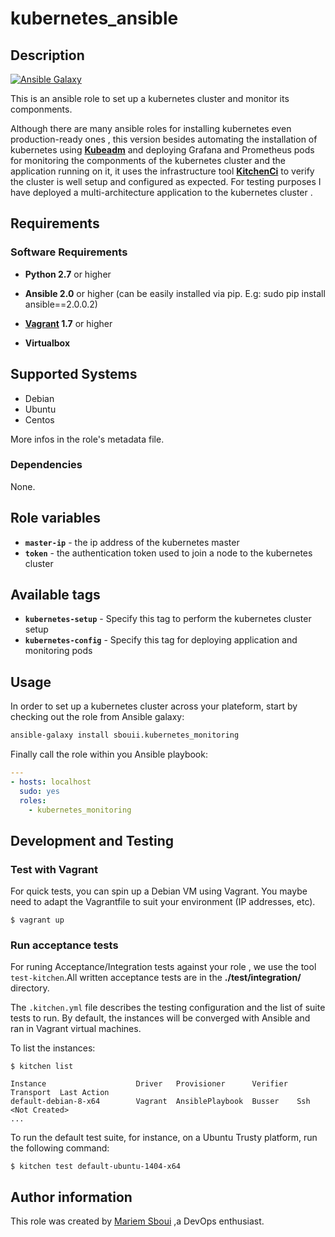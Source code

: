 # kubernetes_ansible

## Description

[![Ansible Galaxy](https://img.shields.io/badge/galaxy-sbouii.kubernetes_monitoring-blue.svg)](https://galaxy.ansible.com/sbouii/kubernetes_monitoring/)

This is an ansible role to set up a kubernetes cluster and monitor its componments.

Although there are many ansible roles for installing kubernetes even production-ready ones , this version besides automating the installation of kubernetes using  **[Kubeadm](https://kubernetes.io/docs/setup/independent/create-cluster-kubeadm/)** and deploying Grafana and Prometheus pods for monitoring the componments of the kubernetes cluster and the application running on it,
it uses the infrastructure tool **[KitchenCi](http://kitchen.ci/)** to verify the cluster is well setup and configured as expected.
For testing purposes I have deployed a multi-architecture application to the kubernetes cluster .

## Requirements

### Software Requirements

- **Python 2.7** or higher

- **Ansible 2.0** or higher (can be easily installed via pip. E.g: sudo pip install ansible==2.0.0.2)

- **[Vagrant](https://www.vagrantup.com/) 1.7** or higher 

- **Virtualbox**


## Supported Systems

- Debian
- Ubuntu
- Centos

More infos in the role's metadata file.

### Dependencies

None.

## Role variables

- **`master-ip`** - the ip address of the kubernetes master
- **`token`** - the authentication token used to join a node to the kubernetes cluster

## Available tags

- **`kubernetes-setup`** - Specify this tag to perform the kubernetes cluster setup
- **`kubernetes-config`** - Specify this tag for deploying application and monitoring pods 

## Usage

In order to set up a kubernetes cluster across your plateform, start by checking out the role from Ansible galaxy:
```bash
ansible-galaxy install sbouii.kubernetes_monitoring
```

Finally call the role within you Ansible playbook:
```yaml
---
- hosts: localhost
  sudo: yes
  roles:
    - kubernetes_monitoring
```

## Development and Testing
### Test with Vagrant
For quick tests, you can spin up a Debian VM using Vagrant. You maybe need to adapt the Vagrantfile to suit your environment (IP addresses, etc).

    $ vagrant up
  
### Run acceptance tests

For runing Acceptance/Integration tests against your role , we use the tool `test-kitchen`.All written acceptance tests are in the **./test/integration/** directory.

The `.kitchen.yml` file describes the testing configuration and the list of suite tests to run. By default, the instances will be converged with Ansible and ran in Vagrant virtual machines.

To list the instances:

    $ kitchen list

    Instance                    Driver   Provisioner      Verifier  Transport  Last Action
    default-debian-8-x64        Vagrant  AnsiblePlaybook  Busser    Ssh        <Not Created>
    ...

To run the default test suite, for instance, on a Ubuntu Trusty platform, run the following command:

    $ kitchen test default-ubuntu-1404-x64

## Author information

This role was created by [Mariem Sboui](https://www.linkedin.com/in/mariem-sboui-76906711b) ,a DevOps enthusiast.
